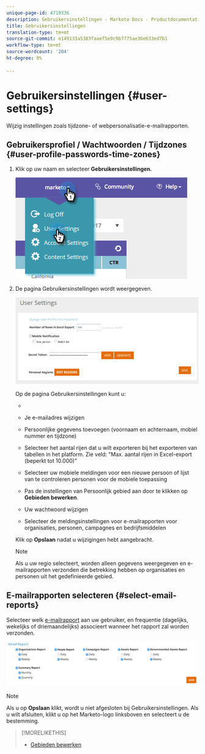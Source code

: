 ```yaml
---
unique-page-id: 4719336
description: Gebruikersinstellingen - Marketo Docs - Productdocumentatie
title: Gebruikersinstellingen
translation-type: tm+mt
source-git-commit: e149133a5383faaef5e9c9b7775ae36e633ed7b1
workflow-type: tm+mt
source-wordcount: '204'
ht-degree: 0%

---
```



# Gebruikersinstellingen {#user-settings}

Wijzig instellingen zoals tijdzone- of webpersonalisatie-e-mailrapporten.

## Gebruikersprofiel / Wachtwoorden / Tijdzones {#user-profile-passwords-time-zones}

1. Klik op uw naam en selecteer **Gebruikersinstellingen.**

   ![](assets/one.png)

1. De pagina Gebruikersinstellingen wordt weergegeven.

   ![](assets/two.png)

   Op de pagina Gebruikersinstellingen kunt u:

   * 

      * Je e-mailadres wijzigen
      * Persoonlijke gegevens toevoegen (voornaam en achternaam, mobiel nummer en tijdzone)
      * Selecteer het aantal rijen dat u wilt exporteren bij het exporteren van tabellen in het platform. Zie veld: &quot;Max. aantal rijen in Excel-export (beperkt tot 10.000)&quot;
      * Selecteer uw mobiele meldingen voor een nieuwe persoon of lijst van te controleren personen voor de mobiele toepassing
      * Pas de instellingen van Persoonlijk gebied aan door te klikken op **Gebieden bewerken**.
      * Uw wachtwoord wijzigen
      * Selecteer de meldingsinstellingen voor e-mailrapporten voor organisaties, personen, campagnes en bedrijfsmiddelen

   Klik op **Opslaan** nadat u wijzigingen hebt aangebracht.

   >[!NOTE]
   >
   >Als u uw regio selecteert, worden alleen gegevens weergegeven en e-mailrapporten verzonden die betrekking hebben op organisaties en personen uit het gedefinieerde gebied.

## E-mailrapporten selecteren {#select-email-reports}

Selecteer welk [e-mailrapport](../../../product-docs/web-personalization/reporting-for-web-personalization/email-reports.md) aan uw gebruiker, en frequentie (dagelijks, wekelijks of driemaandelijks) associeert wanneer het rapport zal worden verzonden.

![](assets/three.png)

>[!NOTE]
>
>Als u op **Opslaan** klikt, wordt u niet afgesloten bij Gebruikersinstellingen. Als u wilt afsluiten, klikt u op het Marketo-logo linksboven en selecteert u de bestemming.

>[!MORELIKETHIS]
>
>* [Gebieden bewerken](edit-regions.md)

>



